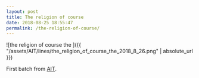 ```yaml
---
layout: post
title: The religion of course
date: 2018-08-25 18:55:47
permalink: /the-religion-of-course/ 
---
```


![the religion of course the ]({{ "/assets/AIT/lines/the_religion_of_course_the_2018_8_26.png" | absolute_url }})

First batch from [AIT](https://github.com/jchwenger/AIT).
